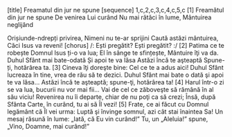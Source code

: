 [title] Freamatul din jur ne spune
[sequence] 1,c,2,c,3,c,4,c,5,c
[1]
Freamătul din jur ne spune
De venirea Lui curând
Nu mai rătăci în lume,
Mântuirea neglijând

Orișiunde-ndrepți privirea,
Nimeni nu te-ar sprijini
Caută astăzi mântuirea,
Căci Isus va reveni!
[chorus]
/: Ești pregătit? Ești pregătit? :/
[2]
Patima ce te robește
Domnul Isus ți-o va lua;
El în sânge te sfințește,
Mântuire îţi va da.
Duhul Sfânt mai bate-odată
Și apoi te va lăsa
Astăzi încă te aşteaptă
Spune-ți, hotărârea ta.
[3]
Cineva îţi doreşte bine: Cel ce te a adus aici!
Duhul Sfânt lucreaza în tine, vrea de rău să te dezici.
Duhul Sfânt mai bate o dată şi apoi te va lăsa...
Astăzi încă te aşteaptă; spune-ţi, hotărârea ta!
[4]
Harul într-o zi se va lua, bucurii nu vor mai fii...
Vai de cel ce zăboveşte să rămână în al său viciu!
Revenirea nu îi departe, chiar de nu poţi ca să crezi;
Însă, după Sfânta Carte, în curând, tu ai să Îl vezi!
[5]
Frate, ce ai făcut cu Domnul legământ că Îl vei urma:
Luptă şi învinge somnul, azi cât stai înaintea Sa!
Un mesaj răsună în lume: „Iată, că Eu vin curând!”
Tu, un „Aleluia!” spune, „Vino, Doamne, mai curând!”

